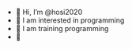 - 👋 Hi, I’m @hosi2020
- 👀 I am interested in programming
- 🌱 I am training programming
- 💞️

<!---
hosi2020/hosi2020 is a ✨ special ✨ repository because its `README.md` (this file) appears on your GitHub profile.
You can click the Preview link to take a look at your changes.
--->


